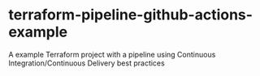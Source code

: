 # terraform-pipeline-github-actions-example
A example Terraform project with a pipeline using Continuous Integration/Continuous Delivery best practices
